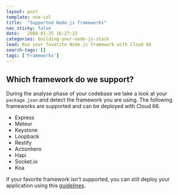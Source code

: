 ```yaml
---
layout: post
template: one-col
title:  "Supported Node.js frameworks"
nav_sticky: false
date:   2088-01-25 16:27:22
categories: building-your-node-js-stack
lead: Run your favorite Node.js framework with Cloud 66
search-tags: []
tags: ['Frameworks']
---
```


<h2> Which framework do we support? </h2>

During the analyse phase of your codebase we take a look at your `package.json` and detect the framework you are using. The following frameworks are supported and can be deployed with Cloud 66.

<ul>
<li> Express </li>
<li> Meteor </li>
<li> Keystone </li>
<li> Loopback </li>
<li> Restify </li>
<li> Actionhero </li>
<li> Hapi </li>
<li> Socket.io </li>
<li> Koa </li>
</ul>

If your favorite framework isn't supported, you can still deploy your application using this <a href="/building-your-node-js-stack/specific-settings-for-your-node-js-application">guidelines<a>.